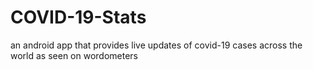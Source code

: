 # COVID-19-Stats
an android app that provides live updates of covid-19 cases across the world as seen on wordometers
